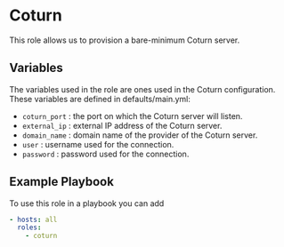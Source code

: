 # Coturn

This role allows us to provision a bare-minimum Coturn server.

## Variables

The variables used in the role are ones used in the Coturn configuration. These variables are defined in defaults/main.yml:
- `coturn_port` : the port on which the Coturn server will listen.
- `external_ip` : external IP address of the Coturn server.
- `domain_name` : domain name of the provider of the Coturn server.
- `user`        : username used for the connection.
- `password`    : password used  for the connection.

## Example Playbook

To use this role in a playbook you can add

```yaml
- hosts: all
  roles:
    - coturn
```

